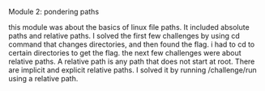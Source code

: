 Module 2: pondering paths 

this module was about the basics of linux file paths. 
It included absolute paths and relative paths. 
I solved the first few challenges by using cd command that changes directories, and then found the flag. i had to cd to certain directories to get the flag.
the next few challenges were about relative paths. A relative path is any path that does not start at root.
There are implicit and explicit relative paths.
I solved it by running /challenge/run using a relative path.
